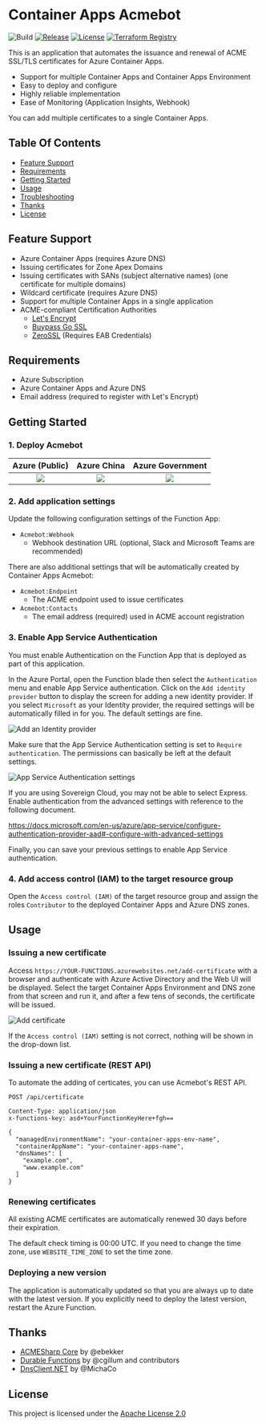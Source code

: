 # Container Apps Acmebot

![Build](https://github.com/shibayan/containerapps-acmebot/workflows/Build/badge.svg)
[![Release](https://badgen.net/github/release/shibayan/containerapps-acmebot)](https://github.com/shibayan/containerapps-acmebot/releases/latest)
[![License](https://badgen.net/github/license/shibayan/containerapps-acmebot)](https://github.com/shibayan/containerapps-acmebot/blob/master/LICENSE)
[![Terraform Registry](https://badgen.net/badge/terraform/registry/5c4ee5)](https://registry.terraform.io/modules/shibayan/containerapps-acmebot/azurerm/latest)

This is an application that automates the issuance and renewal of ACME SSL/TLS certificates for Azure Container Apps.

- Support for multiple Container Apps and Container Apps Environment
- Easy to deploy and configure
- Highly reliable implementation
- Ease of Monitoring (Application Insights, Webhook)

You can add multiple certificates to a single Container Apps.

## Table Of Contents

- [Feature Support](#feature-support)
- [Requirements](#requirements)
- [Getting Started](#getting-started)
- [Usage](#usage)
- [Troubleshooting](#troubleshooting)
- [Thanks](#thanks)
- [License](#license)

## Feature Support

- Azure Container Apps (requires Azure DNS)
- Issuing certificates for Zone Apex Domains
- Issuing certificates with SANs (subject alternative names) (one certificate for multiple domains)
- Wildcard certificate (requires Azure DNS)
- Support for multiple Container Apps in a single application
- ACME-compliant Certification Authorities
  - [Let's Encrypt](https://letsencrypt.org/)
  - [Buypass Go SSL](https://www.buypass.com/ssl/resources/acme-free-ssl)
  - [ZeroSSL](https://zerossl.com/features/acme/) (Requires EAB Credentials)

## Requirements

- Azure Subscription
- Azure Container Apps and Azure DNS
- Email address (required to register with Let's Encrypt)

## Getting Started

### 1. Deploy Acmebot

| Azure (Public) | Azure China | Azure Government |
| :---: | :---: | :---: |
| <a href="https://portal.azure.com/#create/Microsoft.Template/uri/https%3A%2F%2Fraw.githubusercontent.com%2Fshibayan%2Fcontainerapps-acmebot%2Fmaster%2Fazuredeploy.json" target="_blank"><img src="https://aka.ms/deploytoazurebutton" /></a> | <a href="https://portal.azure.cn/#create/Microsoft.Template/uri/https%3A%2F%2Fraw.githubusercontent.com%2Fshibayan%2Fcontainerapps-acmebot%2Fmaster%2Fazuredeploy.json" target="_blank"><img src="https://aka.ms/deploytoazurebutton" /></a> | <a href="https://portal.azure.us/#create/Microsoft.Template/uri/https%3A%2F%2Fraw.githubusercontent.com%2Fshibayan%2Fcontainerapps-acmebot%2Fmaster%2Fazuredeploy.json" target="_blank"><img src="https://aka.ms/deploytoazurebutton" /></a> |

### 2. Add application settings

Update the following configuration settings of the Function App:

- `Acmebot:Webhook`
  - Webhook destination URL (optional, Slack and Microsoft Teams are recommended)

There are also additional settings that will be automatically created by Container Apps Acmebot:

- `Acmebot:Endpoint`
  - The ACME endpoint used to issue certificates
- `Acmebot:Contacts`
  - The email address (required) used in ACME account registration

### 3. Enable App Service Authentication

You must enable Authentication on the Function App that is deployed as part of this application.

In the Azure Portal, open the Function blade then select the `Authentication` menu and enable App Service authentication. Click on the `Add identity provider` button to display the screen for adding a new identity provider. If you select `Microsoft` as your Identity provider, the required settings will be automatically filled in for you. The default settings are fine.

![Add an Identity provider](https://user-images.githubusercontent.com/1356444/117532648-79e00300-b023-11eb-8cf1-92a11ffb115a.png)

Make sure that the App Service Authentication setting is set to `Require authentication`. The permissions can basically be left at the default settings.

![App Service Authentication settings](https://user-images.githubusercontent.com/1356444/117532660-8c5a3c80-b023-11eb-8573-df2e418d5c2f.png)

If you are using Sovereign Cloud, you may not be able to select Express. Enable authentication from the advanced settings with reference to the following document.

https://docs.microsoft.com/en-us/azure/app-service/configure-authentication-provider-aad#-configure-with-advanced-settings

Finally, you can save your previous settings to enable App Service authentication.

### 4. Add access control (IAM) to the target resource group

Open the `Access control (IAM)` of the target resource group and assign the roles `Contributor` to the deployed Container Apps and Azure DNS zones.

## Usage

### Issuing a new certificate

Access `https://YOUR-FUNCTIONS.azurewebsites.net/add-certificate` with a browser and authenticate with Azure Active Directory and the Web UI will be displayed. Select the target Container Apps Environment and DNS zone from that screen and run it, and after a few tens of seconds, the certificate will be issued.

![Add certificate](https://user-images.githubusercontent.com/1356444/164984750-58a73640-7455-4b9f-bc17-c3bdcb5efcf8.png)

If the `Access control (IAM)` setting is not correct, nothing will be shown in the drop-down list.

### Issuing a new certificate (REST API)

To automate the adding of certicates, you can use Acmebot's REST API.

```
POST /api/certificate

Content-Type: application/json
x-functions-key: asd+YourFunctionKeyHere+fgh==

{
  "managedEnvironmentName": "your-container-apps-env-name",
  "containerAppName": "your-container-apps-name",
  "dnsNames": [
    "example.com",
    "www.example.com"
  ]
}
```

### Renewing certificates

All existing ACME certificates are automatically renewed 30 days before their expiration.

The default check timing is 00:00 UTC. If you need to change the time zone, use `WEBSITE_TIME_ZONE` to set the time zone.

### Deploying a new version

The application is automatically updated so that you are always up to date with the latest version. If you explicitly need to deploy the latest version, restart the Azure Function.

## Thanks

- [ACMESharp Core](https://github.com/PKISharp/ACMESharpCore) by @ebekker
- [Durable Functions](https://github.com/Azure/azure-functions-durable-extension) by @cgillum and contributors
- [DnsClient.NET](https://github.com/MichaCo/DnsClient.NET) by @MichaCo

## License

This project is licensed under the [Apache License 2.0](https://github.com/shibayan/containerapps-acmebot/blob/master/LICENSE)
